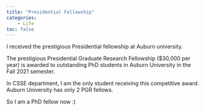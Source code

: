 ```yaml
---
title: "Presidential Fellowship"
categories: 
    - Life
toc: false
---
```



I received the prestigious Presidential fellowship at Auburn university.

The prestigious Presidential Graduate Research Fellowship ($30,000 per year) is awarded to outstanding PhD students in Auburn University in the Fall 2021 semester. 

In CSSE department, I am the only student receiving this competitive award. Auburn University has only 2 PGR fellows.

So I am a PhD fellow now :) 
